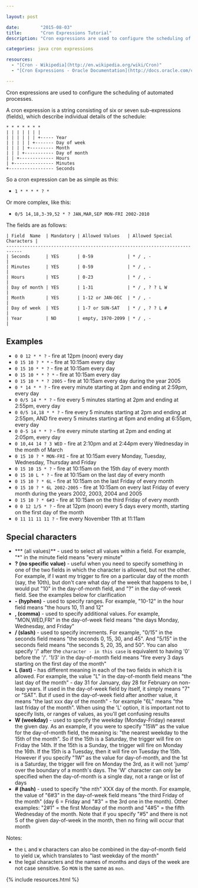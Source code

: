 ```yaml
---

layout: post

date:        "2015-08-03"
title:       "Cron Expressions Tutorial"
description: "Cron expressions are used to configure the scheduling of automated processes (for example to run periodically at fixed times, dates, or intervals)."

categories: java cron expressions

resources:
  - "[Cron - Wikipedia](http://en.wikipedia.org/wiki/Cron)"
  - "[Cron Expressions - Oracle Documentation](http://docs.oracle.com/cd/E12058_01/doc/doc.1014/e12030/cron_expressions.htm)"

---
```



Cron expressions are used to configure the scheduling of automated processes.

A cron expression is a string consisting of six or seven sub-expressions (fields), which describe individual details of the schedule:

```
* * * * * * *
| | | | | | |
| | | | | | +----- Year
| | | | | +------- Day of week
| | | | +--------- Month
| | | +----------- Day of month
| | +------------- Hours
| +--------------- Minutes
+----------------- Seconds
```

So a cron expression can be as simple as this:
- `1 * * * * ? *`

Or more complex, like this:
- `0/5 14,18,3-39,52 * ? JAN,MAR,SEP MON-FRI 2002-2010`

The fields are as follows:

```
| Field  Name  | Mandatory | Allowed Values   | Allowed Special Characters |
----------------------------------------------------------------------------
| Seconds      | YES       | 0-59             | * / , -                    |
| Minutes      | YES       | 0-59             | * / , -                    |
| Hours        | YES       | 0-23             | * / , -                    |
| Day of month | YES       | 1-31             | * / , ? ? L W              |
| Month        | YES       | 1-12 or JAN-DEC  | * / , -                    |
| Day of week  | YES       | 1-7 or SUN-SAT   | * / , ? ? L #              |
| Year         | NO        | empty, 1970-2099 | * / , -                    |
```


## Examples

- `0 0 12 * * ?` - fire at 12pm (noon) every day
- `0 15 10 ? * *` - fire at 10:15am every day
- `0 15 10 * * ?` - fire at 10:15am every day
- `0 15 10 * * ? *` - fire at 10:15am every day
- `0 15 10 * * ? 2005` - fire at 10:15am every day during the year 2005
- `0 * 14 * * ?` - fire every minute starting at 2pm and ending at 2:59pm, every day
- `0 0/5 14 * * ?` - fire every 5 minutes starting at 2pm and ending at 2:55pm, every day
- `0 0/5 14,18 * * ?` - fire every 5 minutes starting at 2pm and ending at 2:55pm, AND fire every 5 minutes starting at 6pm and ending at 6:55pm, every day
- `0 0-5 14 * * ?` - fire every minute starting at 2pm and ending at 2:05pm, every day
- `0 10,44 14 ? 3 WED` - fire at 2:10pm and at 2:44pm every Wednesday in the month of March
- `0 15 10 ? * MON-FRI` - fire at 10:15am every Monday, Tuesday, Wednesday, Thursday and Friday
- `0 15 10 15 * ?` - fire at 10:15am on the 15th day of every month
- `0 15 10 L * ?` - fire at 10:15am on the last day of every month
- `0 15 10 ? * 6L` - fire at 10:15am on the last Friday of every month
- `0 15 10 ? * 6L 2002-2005` - fire at 10:15am on every last Friday of every month during the years 2002, 2003, 2004 and 2005
- `0 15 10 ? * 6#3` - fire at 10:15am on the third Friday of every month
- `0 0 12 1/5 * ?` - fire at 12pm (noon) every 5 days every month, starting on the first day of the month
- `0 11 11 11 11 ?` - fire every November 11th at 11:11am


## Special characters

- *** (all values)** - used to select all values within a field. For example, "*" in the minute field means "every minute"
- **? (no specific value)** - useful when you need to specify something in one of the two fields in which the character is allowed, but not the other. For example, if I want my trigger to fire on a particular day of the month (say, the 10th), but don't care what day of the week that happens to be, I would put "10" in the day-of-month field, and "?" in the day-of-week field. See the examples below for clarification
- **- (hyphen)** - used to specify ranges. For example, "10-12" in the hour field means "the hours 10, 11 and 12"
- **, (comma)** - used to specify additional values. For example, "MON,WED,FRI" in the day-of-week field means "the days Monday, Wednesday, and Friday"
- **/ (slash)** - used to specify increments. For example, "0/15" in the seconds field means "the seconds 0, 15, 30, and 45". And "5/15" in the seconds field means "the seconds 5, 20, 35, and 50". You can also specify '/' after the `character - in this case` is equivalent to having '0' before the '/'. '1/3' in the day-of-month field means "fire every 3 days starting on the first day of the month"
- **L (last)** - has different meaning in each of the two fields in which it is allowed. For example, the value "L" in the day-of-month field means "the last day of the month" - day 31 for January, day 28 for February on non-leap years. If used in the day-of-week field by itself, it simply means "7" or "SAT". But if used in the day-of-week field after another value, it means "the last xxx day of the month" - for example "6L" means "the last friday of the month". When using the 'L' option, it is important not to specify lists, or ranges of values, as you'll get confusing results
- **W (weekday)** - used to specify the weekday (Monday-Friday) nearest the given day. As an example, if you were to specify "15W" as the value for the day-of-month field, the meaning is: "the nearest weekday to the 15th of the month". So if the 15th is a Saturday, the trigger will fire on Friday the 14th. If the 15th is a Sunday, the trigger will fire on Monday the 16th. If the 15th is a Tuesday, then it will fire on Tuesday the 15th. However if you specify "1W" as the value for day-of-month, and the 1st is a Saturday, the trigger will fire on Monday the 3rd, as it will not 'jump' over the boundary of a month's days. The 'W' character can only be specified when the day-of-month is a single day, not a range or list of days
- **# (hash)** - used to specify "the nth" XXX day of the month. For example, the value of "6#3" in the day-of-week field means "the third Friday of the month" (day 6 = Friday and "#3" = the 3rd one in the month). Other examples: "2#1" = the first Monday of the month and "4#5" = the fifth Wednesday of the month. Note that if you specify "#5" and there is not 5 of the given day-of-week in the month, then no firing will occur that month

Notes:
- the `L` and `W` characters can also be combined in the day-of-month field to yield `LW`, which translates to "last weekday of the month"
- the legal characters and the names of months and days of the week are not case sensitive. So `MON` is the same as `mon`.


{% include resources.html %}